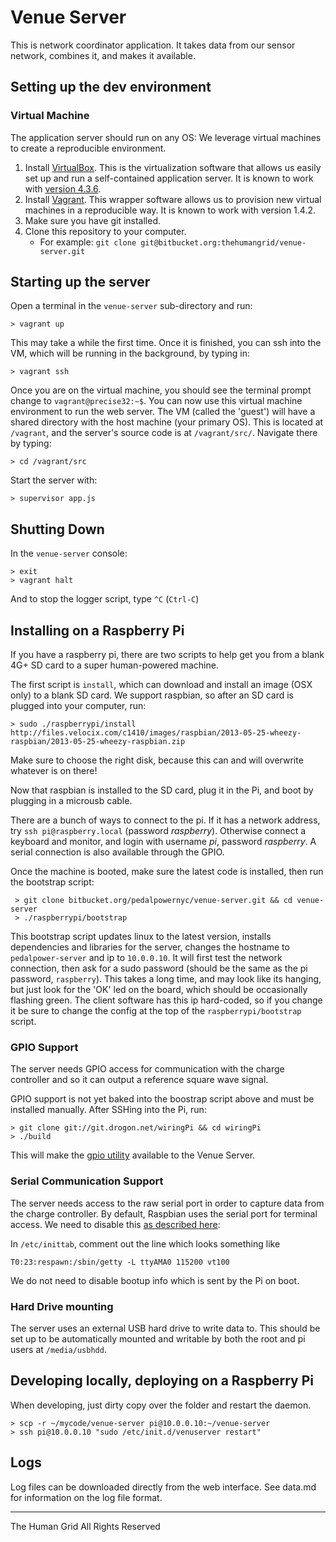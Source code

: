 # Venue Server

This is network coordinator application. It takes data from our sensor network, combines it, and makes it available.


## Setting up the dev environment ##

### Virtual Machine ###

The application server should run on any OS: We leverage virtual machines to create a reproducible environment.

1. Install [VirtualBox](https://www.virtualbox.org/). This is the virtualization software that allows us easily set up and run a self-contained application server. It is known to work with [version 4.3.6](http://download.virtualbox.org/virtualbox/4.3.6/).
2. Install [Vagrant](http://www.vagrantup.com/). This wrapper software allows us to provision new virtual machines in a reproducible way. It is known to work with version 1.4.2.
3. Make sure you have git installed.
4. Clone this repository to your computer.
    * For example: `git clone git@bitbucket.org:thehumangrid/venue-server.git`



## Starting up the server

Open a terminal in the `venue-server` sub-directory and run:

    > vagrant up

This may take a while the first time. Once it is finished, you can ssh into the VM, which will be running in the background, by typing in:

    > vagrant ssh

Once you are on the virtual machine, you should see the terminal prompt change to `vagrant@precise32:~$`. You can now use this virtual machine environment to run the web server. The VM (called the 'guest') will have a shared directory with the host machine (your primary OS). This is located at `/vagrant`, and the server's source code is at `/vagrant/src/`. Navigate there by typing:

    > cd /vagrant/src

Start the server with:

    > supervisor app.js


## Shutting Down

In the `venue-server` console:

    > exit
    > vagrant halt

And to stop the logger script, type `^C` (`Ctrl-C`)


## Installing on a Raspberry Pi


If you have a raspberry pi, there are two scripts to help get you from a blank 4G+ SD card to a super human-powered machine.

The first script is `install`, which can download and install an image (OSX only) to a blank SD card. We support raspbian, so after an SD card is plugged into your computer, run:

    > sudo ./raspberrypi/install http://files.velocix.com/c1410/images/raspbian/2013-05-25-wheezy-raspbian/2013-05-25-wheezy-raspbian.zip

Make sure to choose the right disk, because this can and will overwrite whatever is on there!

Now that raspbian is installed to the SD card, plug it in the Pi, and boot by plugging in a microusb cable.

There are a bunch of ways to connect to the pi. If it has a network address, try `ssh pi@raspberry.local` (password *raspberry*). Otherwise connect a keyboard and monitor, and login with username *pi*, password *raspberry*. A serial connection is also available through the GPIO.

Once the machine is booted, make sure the latest code is installed, then run the bootstrap script:

     > git clone bitbucket.org/pedalpowernyc/venue-server.git && cd venue-server
     > ./raspberrypi/bootstrap

This bootstrap script updates linux to the latest version, installs dependencies and libraries for the server, changes the hostname to `pedalpower-server` and ip to `10.0.0.10`. It will first test the network connection, then ask for a sudo password (should be the same as the pi password, `raspberry`). This takes a long time, and may look like its hanging, but just look for the 'OK' led on the board, which should be occasionally flashing green. The client software has this ip hard-coded, so if you change it be sure to change the config at the top of the `raspberrypi/bootstrap` script.

### GPIO Support

The server needs GPIO access for communication with the charge controller and so it can output a reference square wave signal.

GPIO support is not yet baked into the boostrap script above and must be installed manually. After SSHing into the Pi, run:

    > git clone git://git.drogon.net/wiringPi && cd wiringPi
    > ./build

This will make the [gpio utility](http://wiringpi.com/the-gpio-utility/) available to the Venue Server.

### Serial Communication Support

The server needs access to the raw serial port in order to capture data from the charge controller. By default, Raspbian uses the serial port for terminal access. We need to disable this [as described here](http://www.hobbytronics.co.uk/raspberry-pi-serial-port):

In `/etc/inittab`, comment out the line which looks something like

    T0:23:respawn:/sbin/getty -L ttyAMA0 115200 vt100

We do not need to disable bootup info which is sent by the Pi on boot.


### Hard Drive mounting

The server uses an external USB hard drive to write data to. This should be set up to be automatically mounted and writable by both the root and pi users at `/media/usbhdd`.


## Developing locally, deploying on a Raspberry Pi

When developing, just dirty copy over the folder and restart the daemon.

    > scp -r ~/mycode/venue-server pi@10.0.0.10:~/venue-server
    > ssh pi@10.0.0.10 "sudo /etc/init.d/venuserver restart"


## Logs

Log files can be downloaded directly from the web interface. See data.md for information on the log file format.


-----------


The Human Grid
All Rights Reserved